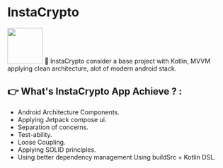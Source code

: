 # InstaCrypto
<img src="https://i.imgur.com/M5Gkifx.png" width="80">
🎯 InstaCrypto consider a base project with Kotlin, MVVM applying clean architecture, alot of modern android stack.

:point_right: What's InstaCrypto App Achieve ? :
-----------------
- Android Architecture Components.
- Applying Jetpack compose ui.
- Separation of concerns.
- Test-ability.
- Loose Coupling.
- Applying SOLID principles.
- Using better dependency management Using buildSrc + Kotlin DSL.
